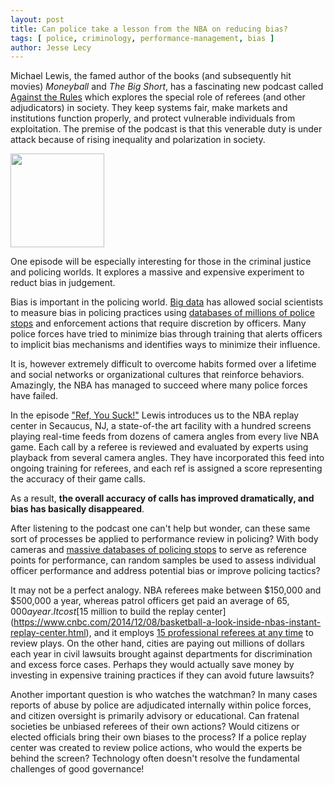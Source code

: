 ```yaml
---
layout: post
title: Can police take a lesson from the NBA on reducing bias? 
tags: [ police, criminology, performance-management, bias ]
author: Jesse Lecy
---
```


Michael Lewis, the famed author of the books (and subsequently hit movies) *Moneyball* and *The Big Short*, has a fascinating new podcast called [Against the Rules](https://atrpodcast.com/episodes/ref-you-suck-s1!c5106) which explores the special role of referees (and other adjudicators) in society. They keep systems fair, make markets and institutions function properly, and protect vulnerable individuals from exploitation. The premise of the podcast is that this venerable duty is under attack because of rising inequality and polarization in society. 

[<img src="https://spotlight.radiopublic.com/images/thumbnail?url=https%3A%2F%2Fstatic.megaphone.fm%2Fpodcasts%2Fa37908ea-3aac-11e9-ac9c-4b09d7d72509%2Fimage%2Fuploads_2F1551284366620-4jcgz658nl-04a44dad01fdc1c87a6e5c0957d54e97_2Flogo%252B1.jpg" width="150" align="middle">
](https://atrpodcast.com/episodes/ref-you-suck-s1!c5106)

One episode will be especially interesting for those in the criminal justice and policing worlds. It explores a massive and expensive experiment to reduct bias in judgement. 

Bias is important in the policing world. [Big data](https://ds4ps.org/tag/tagpage.html?id=big-data) has allowed social scientists to measure bias in policing practices using [databases of millions of police stops](https://ds4ps.org/2019/03/14/police-stop-data.html) and enforcement actions that require discretion by officers. Many police forces have tried to minimize bias through training that alerts officers to implicit bias mechanisms and identifies ways to minimize their influence. 

It is, however extremely difficult to overcome habits formed over a lifetime and social networks or organizational cultures that reinforce behaviors. Amazingly, the NBA has managed to succeed where many police forces have failed. 

In the episode ["Ref, You Suck!"](https://atrpodcast.com/episodes/ref-you-suck-s1!c5106) Lewis introduces us to the NBA replay center in Secaucus, NJ, a state-of-the art facility with a hundred screens playing real-time feeds from dozens of camera angles from every live NBA game. Each call by a referee is reviewed and evaluated by experts using playback from several camera angles. They have incorporated this feed into ongoing training for referees, and each ref is assigned a score representing the accuracy of their game calls. 

As a result, **the overall accuracy of calls has improved dramatically, and bias has basically disappeared**. 

After listening to the podcast one can't help but wonder, can these same sort of processes be applied to performance review in policing? With body cameras and [massive databases of policing stops](https://ds4ps.org/2019/03/14/police-stop-data.html) to serve as reference points for performance, can random samples be used to assess individual officer performance and address potential bias or improve policing tactics? 

It may not be a perfect analogy. NBA referees make between $150,000 and $500,000 a year, whereas patrol officers get paid an average of $65,000 a year. It cost [$15 million to build the replay center](https://www.cnbc.com/2014/12/08/basketball-a-look-inside-nbas-instant-replay-center.html), and it employs [15 professional referees at any time](https://official.nba.com/replay/) to review plays. On the other hand, cities are paying out millions of dollars each year in civil lawsuits brought against departments for discrimination and excess force cases. Perhaps they would actually save money by investing in expensive training practices if they can avoid future lawsuits? 

Another important question is who watches the watchman? In many cases reports of abuse by police are adjudicated internally within police forces, and citizen oversight is primarily advisory or educational. Can fratenal societies be unbiased referees of their own actions? Would citizens or elected officials bring their own biases to the process? If a police replay center was created to review police actions, who would the experts be behind the screen? Technology often doesn't resolve the fundamental challenges of good governance!



